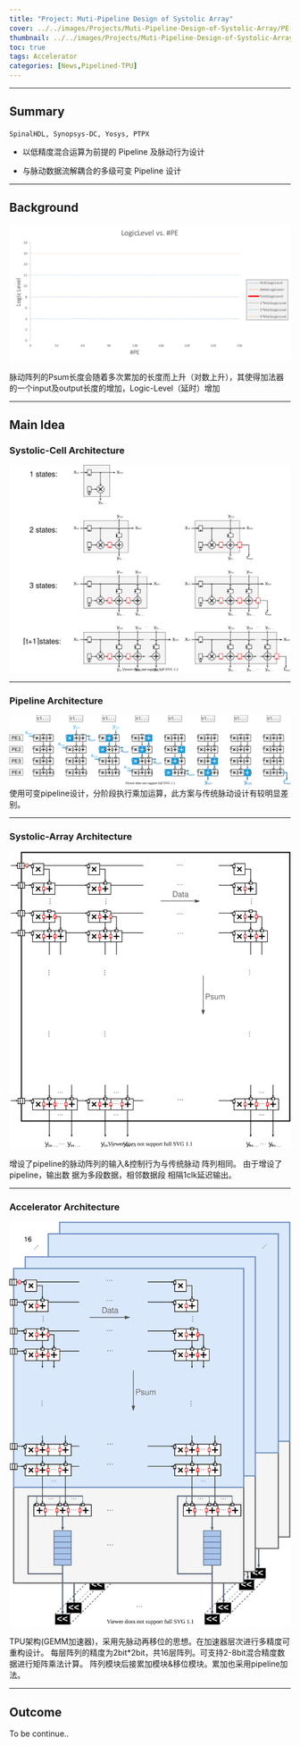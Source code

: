 ```yaml
---
title: "Project: Muti-Pipeline Design of Systolic Array"
cover: ../../images/Projects/Muti-Pipeline-Design-of-Systolic-Array/PE-Array-Pipeline_1.svg
thumbnail: ../../images/Projects/Muti-Pipeline-Design-of-Systolic-Array/PE-Array-Pipeline_2.svg
toc: true
tags: Accelerator
categories: [News,Pipelined-TPU]
---
```

***
## Summary

`SpinalHDL, Synopsys-DC, Yosys, PTPX`

+ 以低精度混合运算为前提的 Pipeline 及脉动⾏为设计

+ 与脉动数据流解耦合的多级可变 Pipeline 设计
<!-- more -->

***
## Background

![](../../images/Projects/Muti-Pipeline-Design-of-Systolic-Array/length-vs.-PE.svg)

脉动阵列的Psum长度会随着多次累加的长度而上升（对数上升），其使得加法器的一个input及output长度的增加，Logic-Level（延时）增加

***
## Main Idea
### Systolic-Cell Architecture

![](../../images/Projects/Muti-Pipeline-Design-of-Systolic-Array/PE-architecture.svg)

***
### Pipeline Architecture

![](../../images/Projects/Muti-Pipeline-Design-of-Systolic-Array/PE-Array-Pipeline.svg)
使用可变pipeline设计，分阶段执行乘加运算，此方案与传统脉动设计有较明显差别。

***
### Systolic-Array Architecture
![](../../images/Projects/Muti-Pipeline-Design-of-Systolic-Array/Systolic-Array.svg)

增设了pipeline的脉动阵列的输入&控制行为与传统脉动 阵列相同。
由于增设了pipeline，输出数 据为多段数据，相邻数据段 相隔1clk延迟输出。

***
### Accelerator Architecture

![](../../images/Projects/Muti-Pipeline-Design-of-Systolic-Array/TPU-pipeline.svg)

TPU架构(GEMM加速器)，采用先脉动再移位的思想。在加速器层次进行多精度可重构设计。
每层阵列的精度为2bit*2bit，共16层阵列。可支持2-8bit混合精度数据进行矩阵乘法计算。
阵列模块后接累加模块&移位模块。累加也采用pipeline加法。

***
## Outcome

To be continue..
